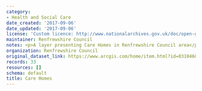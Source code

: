 ```yaml
---
category:
- Health and Social Care
date_created: '2017-09-06'
date_updated: '2017-09-06'
license: 'Custom licence: http://www.nationalarchives.gov.uk/doc/open-government-licence/version/3/'
maintainer: Renfrewshire Council
notes: <p>A layer presenting Care Homes in Renfrewshire Council area</p>
organization: Renfrewshire Council
original_dataset_link: https://www.arcgis.com/home/item.html?id=0310460f85374ba3a850e76f1fd84b34
records: 33
resources: []
schema: default
title: Care Homes
---
```

